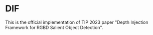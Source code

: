 # DIF
This is the official implementation of TIP 2023 paper "Depth Injection Framework for RGBD Salient Object Detection".

